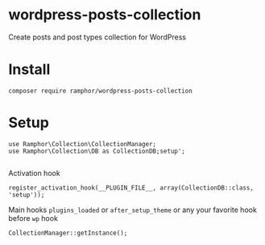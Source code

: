 # wordpress-posts-collection
Create posts and post types collection for WordPress


# Install
```
composer require ramphor/wordpress-posts-collection
```


# Setup

```
use Ramphor\Collection\CollectionManager;
use Ramphor\Collection\DB as CollectionDB;setup';


```
Activation hook
```
register_activation_hook(__PLUGIN_FILE__, array(CollectionDB::class, 'setup'));
```

Main hooks
`plugins_loaded` or `after_setup_theme` or any your favorite hook before `wp` hook
```
CollectionManager::getInstance();
```
